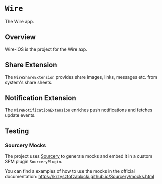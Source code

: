 # ``Wire``

The Wire app.

## Overview

Wire-iOS is the project for the Wire app.


## Share Extension 

The ``WireShareExtension`` provides share images, links, messages etc. from system's share sheets.


## Notification Extension

The ``WireNotificationExtension`` enriches push notifications and fetches update events.


## Testing

### Sourcery Mocks
The project uses [Sourcery](https://github.com/krzysztofzablocki/Sourcery) to generate mocks and embed it in a custom SPM plugin ``SourceryPlugin``.

You can find a examples of how to use the mocks in the official documentation:
https://krzysztofzablocki.github.io/Sourcery/mocks.html 
